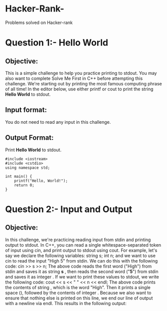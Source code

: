 # Hacker-Rank-
Problems solved on Hacker-rank 
# Question 1:- Hello World
## Objective: 
This is a simple challenge to help you practice printing to stdout. You may also want to complete Solve Me First in C++ before attempting this challenge.
We're starting out by printing the most famous computing phrase of all time! In the editor below, use either printf or cout to print the string **Hello World**  to stdout.
## Input format:
You do not need to read any input in this challenge.
## Output Format: 
Print **Hello World** to stdout.
```
#include <iostream>
#include <cstdio>
using namespace std;

int main() {
    printf("Hello, World!");
    return 0;
}
```
# Question 2:- Input and Output
## Objective: 
In this challenge, we're practicing reading input from stdin and printing output to stdout.
In C++, you can read a single whitespace-separated token of input using cin, and print output to stdout using cout. For example, let's say we declare the following variables: 
string s;
int n;
and we want to use cin to read the input "High 5" from stdin. We can do this with the following code:
cin >> s >> n;
The above code reads the first word ("High") from stdin and saves it as string **s** , then reads the second word ("**5**") from stdin and saves it as integer . If we want to print these values to stdout, we write the following code:
cout << s << " " << n << endl;
The above code prints the contents of string , which is the word "High". Then it prints a single space (), followed by the contents of integer . Because we also want to ensure that nothing else is printed on this line, we end our line of output with a newline via endl. This results in the following output:
